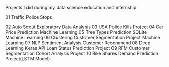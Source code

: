 Projects I did during my data science education and internship.

01 Traffic Police Stops

02 Auto Scout Exploratory Data Analysis
03 USA Police Kills Project
04 Car Price Prediction Machine Learning
05 Tree Types Prediction SQLite Machine Learning
06 Clustering Customer Segmentation Project Machine Learning
07 NLP Sentiment Analysis Customer Recommend
08 Deep Learning Keras API Loan Status Prediction Project
09 RFM Customer Segmentation Cohort Analysis Project
10 Bike Shares Demand Prediction Project(LSTM Model)